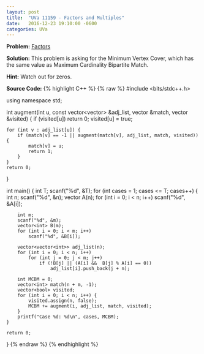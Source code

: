 ```yaml
---
layout: post
title:  "UVa 11159 - Factors and Multiples"
date:   2016-12-23 19:10:00 -0600
categories: UVa
---
```


**Problem:** [Factors]

**Solution:**
This problem is asking for the Minimum Vertex Cover, which has the same value
as Maximum Cardinality Bipartite Match.

**Hint:**
Watch out for zeros.

**Source Code:**
{% highlight C++ %}
{% raw %}
#include <bits/stdc++.h>

using namespace std;

int augment(int u, const vector<vector<int>> &adj_list,
            vector<int> &match, vector<bool> &visited) {
    if (visited[u])
        return 0;
    visited[u] = true;

    for (int v : adj_list[u]) {
        if (match[v] == -1 || augment(match[v], adj_list, match, visited)) {
            match[v] = u;
            return 1;
        }
    }
    return 0;
}

int main() {
    int T;
    scanf("%d", &T);
    for (int cases = 1; cases <= T; cases++) {
        int n;
        scanf("%d", &n);
        vector<int> A(n);
        for (int i = 0; i < n; i++)
            scanf("%d", &A[i]);

        int m;
        scanf("%d", &m);
        vector<int> B(m);
        for (int i = 0; i < m; i++)
            scanf("%d", &B[i]);

        vector<vector<int>> adj_list(n);
        for (int i = 0; i < n; i++) 
            for (int j = 0; j < m; j++)
                if (!B[j] || (A[i] &&  B[j] % A[i] == 0))
                    adj_list[i].push_back(j + n);

        int MCBM = 0;
        vector<int> match(n + m, -1);
        vector<bool> visited;
        for (int i = 0; i < n; i++) {
            visited.assign(n, false);
            MCBM += augment(i, adj_list, match, visited);
        }
        printf("Case %d: %d\n", cases, MCBM); 
    }

    return 0;
}
{% endraw %}
{% endhighlight %}

[Factors]:https://uva.onlinejudge.org/index.php?option=com_onlinejudge&Itemid=8&category=24&page=show_problem&problem=2100

